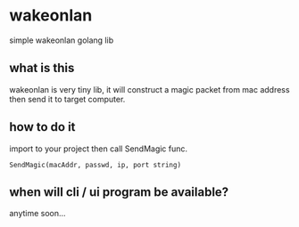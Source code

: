 # wakeonlan
simple wakeonlan golang lib

## what is this
wakeonlan is very tiny lib, it will construct a magic packet from mac address then send it to target computer.

## how to do it
import to your project then call SendMagic func.

`SendMagic(macAddr, passwd, ip, port string)`

## when will cli / ui program be available?
anytime soon...